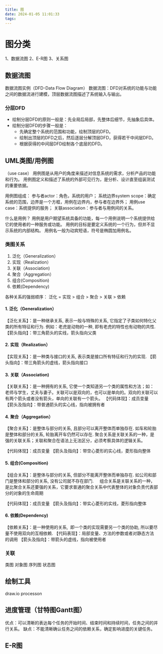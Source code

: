```yaml
---
title: 图
date: 2024-01-05 11:01:33
tags:
---
```


# 图分类
1、数据流图
2、E-R图
3、关系图

## 数据流图
数据流图实例（DFD-Data Flow Diagram）
数据流图：DFD对系统的功能与功能之间的数据流进行建模，顶层数据流图描述了系统输入与输出。


### 分层DFD
- 绘制分层DFD的原则一般是：先全局后局部，先整体后细节，先抽象后具体。
- 绘制分层DFD的步骤一般是：
    - 先确定整个系统的范围和功能，绘制顶层的DFD。
    - 绘制出顶层的DFD之后，然后逐层分解顶层DFD，获得若干中间层DFD。
    - 根据获得的中间层DFD绘制各个底层的DFD。

## UML类图/用例图
（use case）
用例图是从用户的角度来描述对信息系统的需求，分析产品的功能和行为。
用例图定义和描述了系统的外部可见行为，是分析、设计直至组装测试的重要依据。

用例图组成：
参与者actor：角色，系统的用户；
系统边界system scope：确定系统的范围，边界是一个方框，用例在边界内，参与者在边界外；
用例use case：系统提供的服务；
关联association：参与者与用例间的关系。

什么是用例？
用例是用户期望系统具备的功能，每一个用例说明一个系统提供给它的使用者的一种服务或功能。
用例的目标是要定义系统的一个行为，但并不显示系统的内部结构。
用例名一般为动宾短语，符号是椭圆加用例名。

###  类图关系
1. 泛化（Generalization）
2. 实现（Realization）
3. 关联（Association)
4. 聚合（Aggregation）
5. 组合(Composition)
6. 依赖(Dependency)

各种关系的强弱顺序： 泛化 = 实现 > 组合 > 聚合 > 关联 > 依赖

#### 1. 泛化（Generalization）

【泛化关系】：是一种继承关系, 表示一般与特殊的关系, 它指定了子类如何特化父类的所有特征和行为. 例如：老虎是动物的一种, 即有老虎的特性也有动物的共性.
【箭头指向】：带三角箭头的实线，箭头指向父类


#### 2. 实现（Realization）

【实现关系】：是一种类与接口的关系, 表示类是接口所有特征和行为的实现.
【箭头指向】：带三角箭头的虚线，箭头指向接口


#### 3. 关联（Association)

【关联关系】：是一种拥有的关系, 它使一个类知道另一个类的属性和方法；如：老师与学生，丈夫与妻子。关联可以是双向的，也可以是单向的。双向的关联可以有两个箭头或者没有箭头，单向的关联有一个箭头。
【代码体现】：成员变量
【箭头及指向】：带普通箭头的实心线，指向被拥有者

#### 4. 聚合（Aggregation）

【聚合关系】：是整体与部分的关系, 且部分可以离开整体而单独存在. 如车和轮胎是整体和部分的关系, 轮胎离开车仍然可以存在.
聚合关系是关联关系的一种，是强的关联关系；关联和聚合在语法上无法区分，必须考察具体的逻辑关系。

【代码体现】：成员变量
【箭头及指向】：带空心菱形的实心线，菱形指向整体

#### **5. 组合(Composition)**
【组合关系】：是整体与部分的关系, 但部分不能离开整体而单独存在. 如公司和部门是整体和部分的关系, 没有公司就不存在部门.
    组合关系是关联关系的一种，是比聚合关系还要强的关系，它要求普通的聚合关系中代表整体的对象负责代表部分的对象的生命周期

【代码体现】：成员变量
【箭头及指向】：带实心菱形的实线，菱形指向整体


#### **6. 依赖(Dependency)**

【依赖关系】：是一种使用的关系,  即一个类的实现需要另一个类的协助, 所以要尽量不使用双向的互相依赖.
【代码表现】：局部变量、方法的参数或者对静态方法的调用
【箭头及指向】：带箭头的虚线，指向被使用者


### 关联
类图
对象图
序列图
状态图



## 绘制工具
draw.io
processon



## 进度管理（甘特图Gantt图）
优点：可以清晰的表达每个任务的开始时间、结束时间和持续时间，任务之间的并行关系。
缺点：不能清晰确认任务之间的依赖关系，确定影响进度的关键任务。


## E-R图



